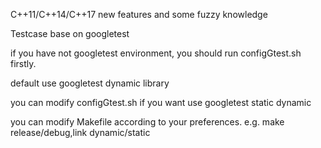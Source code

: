 C++11/C++14/C++17 new features and some fuzzy knowledge

Testcase base on googletest 

if you have not googletest environment, you should run configGtest.sh firstly.

default use googletest dynamic library

you can modify configGtest.sh if you want use googletest static dynamic

you can modify Makefile according to your preferences. 
e.g. make release/debug,link dynamic/static
